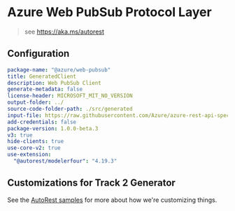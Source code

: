 # Azure Web PubSub Protocol Layer

> see https://aka.ms/autorest

## Configuration

```yaml
package-name: "@azure/web-pubsub"
title: GeneratedClient
description: Web PubSub Client
generate-metadata: false
license-header: MICROSOFT_MIT_NO_VERSION
output-folder: ../
source-code-folder-path: ./src/generated
input-file: https://raw.githubusercontent.com/Azure/azure-rest-api-specs/master/specification/webpubsub/data-plane/WebPubSub/preview/2021-05-01-preview/webpubsub.json
add-credentials: false
package-version: 1.0.0-beta.3
v3: true
hide-clients: true
use-core-v2: true
use-extension:
  "@autorest/modelerfour": "4.19.3"
```

## Customizations for Track 2 Generator

See the [AutoRest samples](https://github.com/Azure/autorest/tree/master/Samples/3b-custom-transformations)
for more about how we're customizing things.
